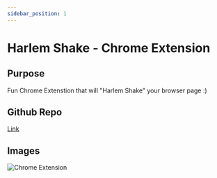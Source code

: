 ```yaml
---
sidebar_position: 1
---
```


# Harlem Shake - Chrome Extension

## Purpose
Fun Chrome Extenstion that will "Harlem Shake" your browser page :)

## Github Repo
[Link](https://github.com/ChenReuven/HarlemShake-ChromeExtension)

## Images

![Chrome Extension](https://github.com/ChenReuven/HarlemShake-ChromeExtension/blob/master-copy/giphy.gif?raw=true)
